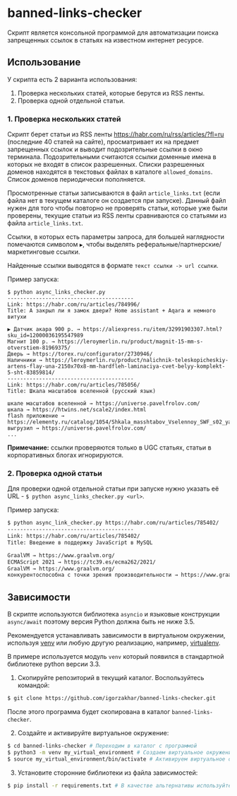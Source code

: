 # banned-links-checker
Скрипт является консольной программой для автоматизации поиска запрещенных ссылок в статьях на известном интернет ресурсе.

## Использование
У скрипта есть 2 варианта использования:
1. Проверка нескольких статей, которые берутся из RSS ленты.
2. Проверка одной отдельной статьи.

### 1. Проверка нескольких статей
Скрипт берет статьи из RSS ленты https://habr.com/ru/rss/articles/?fl=ru (последние 40 статей на сайте), просматривает их на предмет запрещенных ссылок и выводит подозрительные ссылки в окно терминала. Подозрительными считаются ссылки доменные имена в которых не входят в список разрешенных. Списки разрешенных доменов находятся в текстовых файлах в каталоге `allowed_domains`. Список доменов периодически пополняется.

Просмотренные статьи записываются в файл `article_links.txt` (если файла нет в текущем каталоге он создается при запуске). Данный файл нужен для того чтобы повторно не проверять статьи, которые уже были проверены, текущие статьи из RSS ленты сравниваются со статьями из файла `article_links.txt`.

Ссылки, в которых есть параметры запроса, для большей наглядности помечаются символом `▶`, чтобы выделять реферальные/партнерские/маркетинговые ссылки.

Найденные ссылки выводятся в формате `текст ссылки -> url ссылки`.

Пример запуска:

```
$ python async_links_checker.py
----------------------------------------
Link: https://habr.com/ru/articles/784996/
Title: А закрыл ли я замок двери? Home assistant + Aqara и немного витухи

▶ Датчик акара 900 р. → https://aliexpress.ru/item/32991903307.html?sku_id=12000036195547989
Магнит 100 р. → https://leroymerlin.ru/product/magnit-15-mm-s-otverstiem-81969375/
Дверь → https://torex.ru/configurator/2730946/
Наличники → https://leroymerlin.ru/product/nalichnik-teleskopicheskiy-artens-flay-una-2150x70x8-mm-hardfleh-laminaciya-cvet-belyy-komplekt-5-sht-83859814/
----------------------------------------
Link: https://habr.com/ru/articles/785056/
Title: Шкала масштабов вселенной (русский язык)

шкале масштабов вселенной → https://universe.pavelfrolov.com/
шкала → https://htwins.net/scale2/index.html
flash приложение → https://elementy.ru/catalog/1054/Shkala_masshtabov_Vselennoy_SWF_s02_yapfiles_ru_files_531066_SHkala_masshtabov_Vselennoy_v_2_swf
выгрузил → https://universe.pavelfrolov.com/
...
```
**Примечание:** ссылки проверяются только в UGC статьях, статьи в корпоративных блогах игнорируются.
### 2. Проверка одной статьи
Для проверки одной отдельной статьи при запуске нужно указать её URL - `$ python async_links_checker.py <url>`.

Пример запуска:
```bash
$ python async_link_checker.py https://habr.com/ru/articles/785402/
----------------------------------------
Link: https://habr.com/ru/articles/785402/
Title: Введение в поддержку JavaScript в MySQL

GraalVM → https://www.graalvm.org/
ECMAScript 2021 → https://tc39.es/ecma262/2021/
GraalVM → https://www.graalvm.org/
конкурентоспособна с точки зрения производительности → https://www.graalvm.org/javascript/

```

## Зависимости

В скрипте используются библиотека `asyncio` и языковые конструкции `async/await` поэтому версия Python должна быть не ниже 3.5.

Рекомендуется устанавливать зависимости в виртуальном окружении, используя [venv](https://docs.python.org/3/library/venv.html) или любую другую реализацию, например, [virtualenv](https://github.com/pypa/virtualenv).

В примере используется модуль `venv` который появился в стандартной библиотеке python версии 3.3.

1. Скопируйте репозиторий в текущий каталог. Воспользуйтесь командой:
```bash
$ git clone https://github.com/igorzakhar/banned-links-checker.git
```

После этого программа будет скопирована в каталог `banned-links-checker`.

2. Создайте и активируйте виртуальное окружение:
```bash
$ cd banned-links-checker # Переходим в каталог с программой
$ python3 -m venv my_virtual_environment # Создаем виртуальное окружение
$ source my_virtual_environment/bin/activate # Активируем виртуальное окружение
```

3. Установите сторонние библиотеки  из файла зависимостей:
```bash
$ pip install -r requirements.txt # В качестве альтернативы используйте pip3
```




